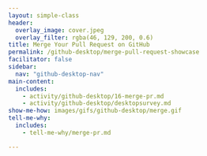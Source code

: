 ```yaml
---
layout: simple-class
header:
  overlay_image: cover.jpeg
  overlay_filter: rgba(46, 129, 200, 0.6)
title: Merge Your Pull Request on GitHub
permalink: /github-desktop/merge-pull-request-showcase
facilitator: false
sidebar:
  nav: "github-desktop-nav"
main-content:
  includes:
    - activity/github-desktop/16-merge-pr.md
    - activity/github-desktop/desktopsurvey.md
show-me-how: images/gifs/github-desktop/merge.gif
tell-me-why:
  includes:
    - tell-me-why/merge-pr.md

---
```

